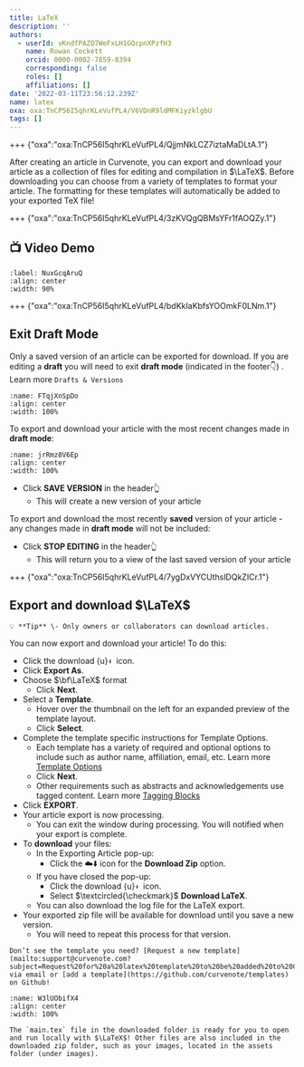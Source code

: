 ```yaml
---
title: LaTeX
description: ''
authors:
  - userId: vKndfPAZO7WeFxLH1GQcpnXPzfH3
    name: Rowan Cockett
    orcid: 0000-0002-7859-8394
    corresponding: false
    roles: []
    affiliations: []
date: '2022-03-11T23:56:12.239Z'
name: latex
oxa: oxa:TnCP56I5qhrKLeVufPL4/V6VDnR9ldMFKiyzklgbU
tags: []
---
```


+++ {"oxa":"oxa:TnCP56I5qhrKLeVufPL4/QjjmNkLCZ7iztaMaDLtA.1"}

After creating an article in Curvenote, you can export and download your article as a collection of files for editing and compilation in $\LaTeX$. Before downloading you can choose from a variety of templates to format your article. The formatting for these templates will automatically be added to your exported TeX file!

+++ {"oxa":"oxa:TnCP56I5qhrKLeVufPL4/3zKVQgQBMsYFr1fAOQZy.1"}

## 📺 Video Demo

```{iframe} https://www.loom.com/embed/ea10e848cfee4a1da85c012696b33141
:label: NuxGcqAruQ
:align: center
:width: 90%
```

+++ {"oxa":"oxa:TnCP56I5qhrKLeVufPL4/bdKkIaKbfsYOOmkF0LNm.1"}

## Exit Draft Mode

Only a saved version of an article can be exported for download. If you are editing a **draft** you will need to exit **draft mode** (indicated in the footer👇) . Learn more `Drafts & Versions`

```{figure} images/TnCP56I5qhrKLeVufPL4-d94DK2WzsIyus8Hqb4pq-v1.png
:name: FTqjXnSpDo
:align: center
:width: 100%
```

To export and download your article with the most recent changes made in **draft mode**\:

```{figure} images/TnCP56I5qhrKLeVufPL4-XzFgTi9vwrgRY5S1SlIP-v1.png
:name: jrRmz8V6Ep
:align: center
:width: 100%
```

- Click **SAVE VERSION** in the header👆
  - This will create a new version of your article

To export and download the most recently **saved** version of your article - any changes made in **draft mode** will not be included:

- Click **STOP EDITING** in the header👆
  - This will return you to a view of the last saved version of your article

+++ {"oxa":"oxa:TnCP56I5qhrKLeVufPL4/7ygDxVYCUthslDQkZICr.1"}

## Export and download $\LaTeX$

````{warning}
💡 **Tip** \- Only owners or collaborators can download articles.

````

You can now export and download your article! To do this:

- Click the download {u}`⬇ `icon.
- Click **Export As**.
- Choose $\bf\LaTeX$ format
  - Click **Next**.
- Select a **Template**.
  - Hover over the thumbnail on the left for an expanded preview of the template layout.
  - Click **Select**.
- Complete the template specific instructions for Template Options.
  - Each template has a variety of required and optional options to include such as author name, affiliation, email, etc. Learn more [Template Options](oxa:TnCP56I5qhrKLeVufPL4/BTQbtvjluVAg2HfrZa5v "Template Options")
  - Click **Next**.
  - Other requirements such as abstracts and acknowledgements use tagged content. Learn more [Tagging Blocks](oxa:TnCP56I5qhrKLeVufPL4/e5eN6eaP9xLRDRzEK1t7 "Tagging Blocks")
- Click **EXPORT**.
- Your article export is now processing.
  - You can exit the window during processing. You will notified when your export is complete.
- To **download** your files:
  - In the Exporting Article pop-up:
    - Click the ☁️⬇️ icon for the **Download Zip** option.
  - If you have closed the pop-up:
    - Click the download {u}`⬇ `icon.
    - Select $\textcircled{\checkmark}$ **Download LaTeX**.
  - You can also download the log file for the LaTeX export.
- Your exported zip file will be available for download until you save a new version.
  - You will need to repeat this process for that version.

````{warning}
Don’t see the template you need? [Request a new template](mailto:support@curvenote.com?subject=Request%20for%20a%20latex%20template%20to%20be%20added%20to%20Curvenote) via email or [add a template](https://github.com/curvenote/templates) on Github!

````

```{figure} images/TnCP56I5qhrKLeVufPL4-4575o2WVTll7yfeWWM2D-v1.gif
:name: W3lUObifX4
:align: center
:width: 100%
```

````{important}
The `main.tex` file in the downloaded folder is ready for you to open and run locally with $\LaTeX$! Other files are also included in the downloaded zip folder, such as your images, located in the assets folder (under images).

````

